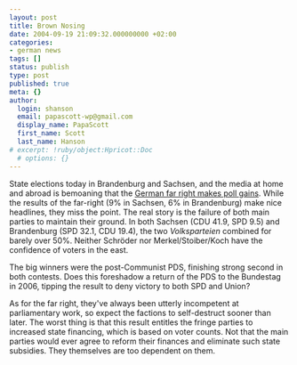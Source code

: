 ```yaml
---
layout: post
title: Brown Nosing
date: 2004-09-19 21:09:32.000000000 +02:00
categories:
- german news
tags: []
status: publish
type: post
published: true
meta: {}
author:
  login: shanson
  email: papascott-wp@gmail.com
  display_name: PapaScott
  first_name: Scott
  last_name: Hanson
# excerpt: !ruby/object:Hpricot::Doc
  # options: {}
---
```

<p>State elections today in Brandenburg and Sachsen, and the media at home and abroad is bemoaning that the <a href="http://news.bbc.co.uk/2/hi/europe/3669974.stm" title="BBC NEWS | Europe">German far right makes poll gains</a>. While the results of the far-right (9% in Sachsen, 6% in Brandenburg) make nice headlines, they miss the point. The real story is the failure of both main parties to maintain their ground. In both Sachsen (CDU 41.9, SPD 9.5) and Brandenburg (SPD 32.1, CDU 19.4), the two <em>Volksparteien</em> combined for barely over 50%. Neither Schröder nor Merkel/Stoiber/Koch have the confidence of voters in the east.</p>
<p>The big winners were the post-Communist PDS, finishing strong second in both contests. Does this foreshadow a return of the PDS to the Bundestag in 2006, tipping the result to deny victory to both SPD and Union?</p>
<p>As for the far right, they've always been utterly incompetent at parliamentary work, so expect the factions to self-destruct sooner than later. The worst thing is that this result entitles the fringe parties to increased state financing, which is based on voter counts. Not that the main parties would ever agree to reform their finances and eliminate such state subsidies. They themselves are too dependent on them.</p>
